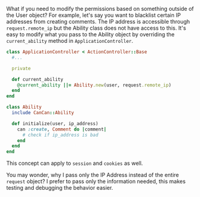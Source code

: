 What if you need to modify the permissions based on something outside of the User object? For example, let's say you want to blacklist certain IP addresses from creating comments. The IP address is accessible through `request.remote_ip` but the Ability class does not have access to this. It's easy to modify what you pass to the Ability object by overriding the `current_ability` method in `ApplicationController`.

```ruby
class ApplicationController < ActionController::Base
  #...

  private

  def current_ability
    @current_ability ||= Ability.new(user, request.remote_ip)
  end
end

class Ability
  include CanCan::Ability

  def initialize(user, ip_address)
    can :create, Comment do |comment|
      # check if ip_address is bad
    end
  end
end
```

This concept can apply to `session` and `cookies` as well.

You may wonder, why I pass only the IP Address instead of the entire `request` object? I prefer to pass only the information needed, this makes testing and debugging the behavior easier.